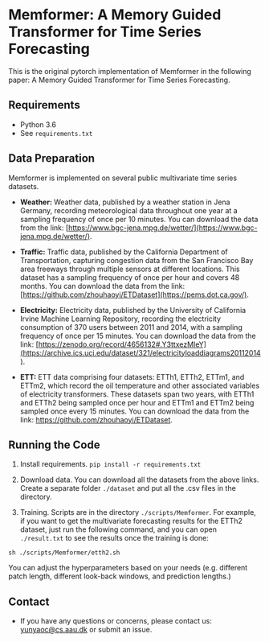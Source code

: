# Memformer: A Memory Guided Transformer for Time Series Forecasting

This is the original pytorch implementation of Memformer in the following paper: A Memory Guided Transformer for Time Series Forecasting.

## Requirements

- Python 3.6
- See `requirements.txt`

## Data Preparation

Memformer is implemented on several public multivariate time series datasets.

- **Weather:** Weather data, published by a weather station in Jena Germany, recording meteorological data throughout one year at a sampling frequency of once per 10 minutes. You can download the data from the link: [https://www.bgc-jena.mpg.de/wetter/](https://www.bgc-jena.mpg.de/wetter/).
  
- **Traffic:** Traffic data, published by the California Department of Transportation, capturing congestion data from the San Francisco Bay area freeways through multiple sensors at different locations. This dataset has a sampling frequency of once per hour and covers 48 months. You can download the data from the link: [https://github.com/zhouhaoyi/ETDataset](https://pems.dot.ca.gov/).
  
- **Electricity:** Electricity data, published by the University of California Irvine Machine Learning Repository, recording the electricity consumption of 370 users between 2011 and 2014, with a sampling frequency of once per 15 minutes. You can download the data from the link: [https://zenodo.org/record/4656132#.Y3ttxezMIeY](https://archive.ics.uci.edu/dataset/321/electricityloaddiagrams20112014).
  
- **ETT:** ETT data comprising four datasets: ETTh1, ETTh2, ETTm1, and ETTm2, which record the oil temperature and other associated variables of electricity transformers. These datasets span two years, with ETTh1 and ETTh2 being sampled once per hour and ETTm1 and ETTm2 being sampled once every 15 minutes. You can download the data from the link: https://github.com/zhouhaoyi/ETDataset.
  
## Running the Code

1. Install requirements. ```pip install -r requirements.txt```

2. Download data. You can download all the datasets from the above links. Create a separate folder ```./dataset``` and put all the .csv files in the directory.

3. Training. Scripts are in the directory ```./scripts/Memformer```. For example, if you want to get the multivariate forecasting results for the ETTh2 dataset, just run the following command, and you can open ```./result.txt``` to see the results once the training is done:
```
sh ./scripts/Memformer/etth2.sh
```

You can adjust the hyperparameters based on your needs (e.g. different patch length, different look-back windows, and prediction lengths.) 

## Contact
-  If you have any questions or concerns, please contact us: yunyaoc@cs.aau.dk or submit an issue.
